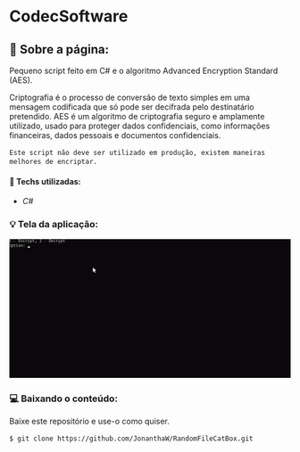 # CodecSoftware

## :rocket: Sobre a página:
Pequeno script feito em C# e o algoritmo Advanced Encryption Standard (AES).

Criptografia é o processo de conversão de texto simples em uma mensagem codificada que só pode ser decifrada pelo destinatário pretendido. AES é um algoritmo de criptografia seguro e amplamente utilizado, usado para proteger dados confidenciais, como informações financeiras, dados pessoais e documentos confidenciais.

```
Este script não deve ser utilizado em produção, existem maneiras melhores de encriptar.
```

#### :wrench: Techs utilizadas:
* _C#_

### :bulb: Tela da aplicação:

<p align="center">
  <img src="https://github.com/JonanthaW/CodecSoftware/blob/main/assets/example1.gif">
</p>

### :computer: Baixando o conteúdo:

<p>Baixe este repositório e use-o como quiser. </p>

```bash
$ git clone https://github.com/JonanthaW/RandomFileCatBox.git
```
